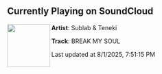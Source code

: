 ## Currently Playing on SoundCloud

[<img align="left" width="100" src="https://i1.sndcdn.com/artworks-R2KFX8WP9xzXBGMy-myWlbw-t500x500.png">](https://soundcloud.com/sublabmusic/break-my-soul?in=saxurn/sets/liquid/)

**Artist**: Sublab & Teneki 

**Track**: BREAK MY SOUL

Last updated at 8/1/2025, 7:51:15 PM
